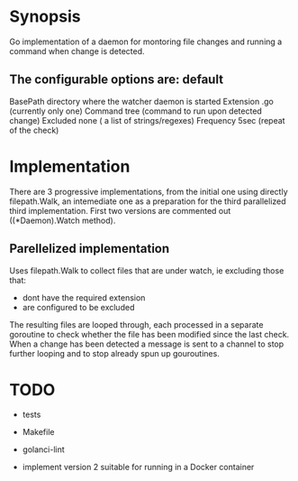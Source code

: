# Synopsis

Go implementation of a daemon for montoring file changes and running a command when change is detected.

The configurable options are:
            default
------------------------------
BasePath    directory where the watcher daemon is started
Extension   .go (currently only one)
Command     tree (command to run upon detected change)
Excluded    none ( a list of strings/regexes)
Frequency   5sec (repeat of the check)

# Implementation

There are 3 progressive implementations, from the initial one using directly filepath.Walk,
an intemediate one as a preparation for the third parallelized third implementation. First two
versions are commented out ((*Daemon).Watch method).

## Parellelized implementation

Uses filepath.Walk to collect files that are under watch, ie excluding those that:
  * dont have the required extension
  * are configured to be excluded

The resulting files are looped through, each processed in a separate goroutine to check whether the file
has been modified since the last check. When a change has been detected a message is sent to a channel to
stop further looping and to stop already spun up gouroutines.

# TODO

* tests
* Makefile
* golanci-lint

* implement version 2 suitable for running in a Docker container
